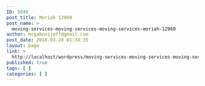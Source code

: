 ```yaml
---
ID: 5046
post_title: Moriah 12960
post_name: >
  moving-services-moving-services-moving-services-moriah-12960
author: mrgabonijeff@gmail.com
post_date: 2018-03-28 01:38:35
layout: page
link: >
  http://localhost/wordpress/moving-services-moving-services-moving-services-moriah-12960/
published: true
tags: [ ]
categories: [ ]
---
```

